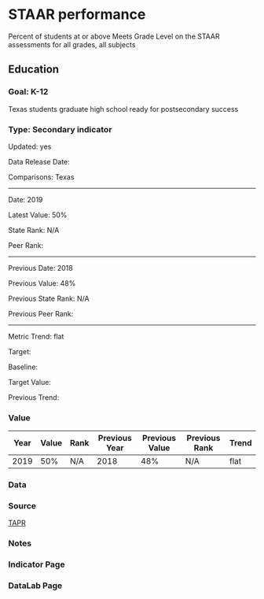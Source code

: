 # STAAR performance

Percent of students at or above Meets Grade Level on the STAAR assessments for all grades, all subjects

## Education

### Goal: K-12

Texas students graduate high school ready for postsecondary success

### Type: Secondary indicator

Updated: yes

Data Release Date: 

Comparisons: Texas


----

Date: 2019

Latest Value: 50% 

State Rank: N/A

Peer Rank: 


----

Previous Date: 2018

Previous Value: 48%

Previous State Rank: N/A

Previous Peer Rank: 


----
Metric Trend: flat

Target: 

Baseline: 

Target Value: 

Previous Trend: 



### Value

| Year |  Value      | Rank     | Previous Year   | Previous Value | Previous Rank | Trend | 
| ----------- | ----------- | ----------- | ----------- | ----------- | ----------- | -----------|
|     2019     | 50%       |     N/A      |    2018     |    48%     | N/A          | flat     | 

### Data


### Source

[TAPR](https://rptsvr1.tea.texas.gov/perfreport/tapr/2020/xplore/DownloadSelData.html)

### Notes


### Indicator Page


### DataLab Page


